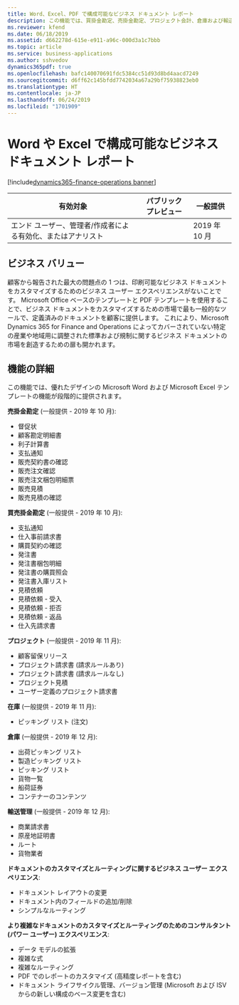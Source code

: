 ```yaml
---
title: Word、Excel、PDF で構成可能なビジネス ドキュメント レポート
description: この機能では、買掛金勘定、売掛金勘定、プロジェクト会計、倉庫および輸送管理の主要ビジネス ドキュメント用の構成可能で優れたデザインの Word、Excel、PDF テンプレートと共に、カスタマイズとルーティングのためのシンプルなビジネス ユーザー エクスペリエンスが提供されます。
ms.reviewer: kfend
ms.date: 06/18/2019
ms.assetid: d662278d-615e-e911-a96c-000d3a1c7bbb
ms.topic: article
ms.service: business-applications
ms.author: sshvedov
dynamics365pdf: true
ms.openlocfilehash: bafc140070691fdc5384cc51d93d8bd4aacd7249
ms.sourcegitcommit: d6ff62c145bfdd7742034a67a29bf75938823eb0
ms.translationtype: HT
ms.contentlocale: ja-JP
ms.lasthandoff: 06/24/2019
ms.locfileid: "1701909"
---
```

# <a name="configurable-business-documents-reporting-in-word-and-excel"></a>Word や Excel で構成可能なビジネス ドキュメント レポート
[!include[dynamics365-finance-operations banner](../includes/dynamics365-finance-operations.md)]

| 有効対象    |  パブリック プレビュー | 一般提供 | 
| ---------- | ---------- |---------- |
|エンド ユーザー、管理者/作成者による有効化、またはアナリスト|| 2019 年 10 月|


## <a name="business-value"></a>ビジネス バリュー
<!-- bv start -->

 顧客から報告された最大の問題点の 1 つは、印刷可能なビジネス ドキュメントをカスタマイズするためのビジネス ユーザー エクスペリエンスがないことです。 Microsoft Office ベースのテンプレートと PDF テンプレートを使用することで、ビジネス ドキュメントをカスタマイズするための市場で最も一般的なツールで、定義済みのドキュメントを顧客に提供します。 これにより、Microsoft Dynamics 365 for Finance and Operations によってカバーされていない特定の産業や地域用に調整された標準および規制に関するビジネス ドキュメントの市場を創造するための扉も開かれます。

<!-- bv end -->



## <a name="feature-details"></a>機能の詳細
<!--feature detail start -->
この機能では、優れたデザインの Microsoft Word および Microsoft Excel テンプレートの機能が段階的に提供されます。 

**売掛金勘定** (一般提供 - 2019 年 10 月):

- 督促状
- 顧客勘定明細書
- 利子計算書
- 支払通知
- 販売契約書の確認
- 販売注文確認
- 販売注文梱包明細票
- 販売見積
- 販売見積の確認

**買売掛金勘定** (一般提供 - 2019 年 10 月):

-  支払通知
-  仕入事前請求書
-  購買契約の確認
-  発注書
-  発注書梱包明細
-  発注書の購買照会
-  発注書入庫リスト
-  見積依頼
-  見積依頼 - 受入
-  見積依頼 - 拒否
-  見積依頼 - 返品
-  仕入先請求書

**プロジェクト** (一般提供 - 2019 年 11 月):

- 顧客留保リリース
- プロジェクト請求書 (請求ルールあり)
- プロジェクト請求書 (請求ルールなし)
- プロジェクト見積
- ユーザー定義のプロジェクト請求書

**在庫** (一般提供 - 2019 年 11 月):

- ピッキング リスト (注文)

**倉庫** (一般提供 - 2019 年 12 月):

- 出荷ピッキング リスト
- 製造ピッキング リスト
- ピッキング リスト
- 貨物一覧
- 船荷証券
- コンテナーのコンテンツ

**輸送管理** (一般提供 - 2019 年 12 月):

- 商業請求書
- 原産地証明書 
- ルート
- 貨物業者 

**ドキュメントのカスタマイズとルーティングに関するビジネス ユーザー エクスペリエンス**:

-  ドキュメント レイアウトの変更
-  ドキュメント内のフィールドの追加/削除
-  シンプルなルーティング

**より複雑なドキュメントのカスタマイズとルーティングのためのコンサルタント (パワー ユーザー) エクスペリエンス**:

- データ モデルの拡張
- 複雑な式
- 複雑なルーティング
- PDF でのレポートのカスタマイズ (高精度レポートを含む)
- ドキュメント ライフサイクル管理、バージョン管理 (Microsoft および ISV からの新しい構成のベース変更を含む)
<!--feature detail end -->










